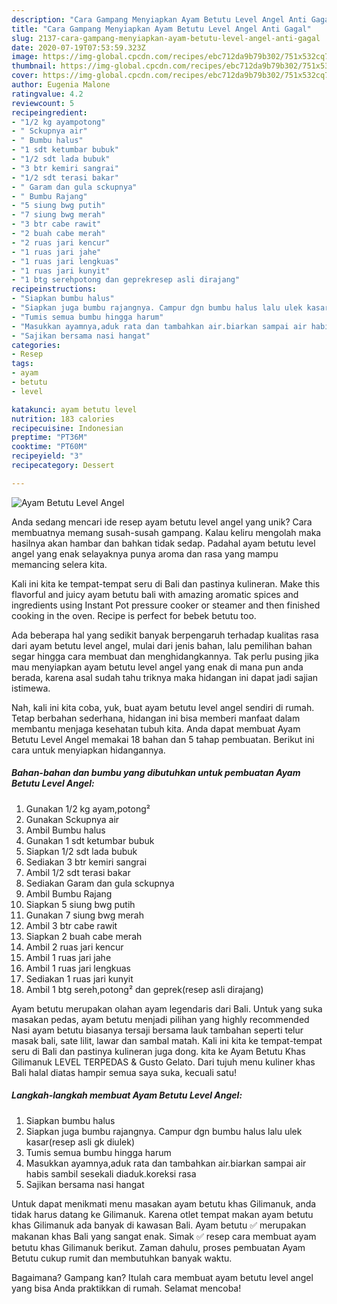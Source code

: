 ```yaml
---
description: "Cara Gampang Menyiapkan Ayam Betutu Level Angel Anti Gagal"
title: "Cara Gampang Menyiapkan Ayam Betutu Level Angel Anti Gagal"
slug: 2137-cara-gampang-menyiapkan-ayam-betutu-level-angel-anti-gagal
date: 2020-07-19T07:53:59.323Z
image: https://img-global.cpcdn.com/recipes/ebc712da9b79b302/751x532cq70/ayam-betutu-level-angel-foto-resep-utama.jpg
thumbnail: https://img-global.cpcdn.com/recipes/ebc712da9b79b302/751x532cq70/ayam-betutu-level-angel-foto-resep-utama.jpg
cover: https://img-global.cpcdn.com/recipes/ebc712da9b79b302/751x532cq70/ayam-betutu-level-angel-foto-resep-utama.jpg
author: Eugenia Malone
ratingvalue: 4.2
reviewcount: 5
recipeingredient:
- "1/2 kg ayampotong"
- " Sckupnya air"
- " Bumbu halus"
- "1 sdt ketumbar bubuk"
- "1/2 sdt lada bubuk"
- "3 btr kemiri sangrai"
- "1/2 sdt terasi bakar"
- " Garam dan gula sckupnya"
- " Bumbu Rajang"
- "5 siung bwg putih"
- "7 siung bwg merah"
- "3 btr cabe rawit"
- "2 buah cabe merah"
- "2 ruas jari kencur"
- "1 ruas jari jahe"
- "1 ruas jari lengkuas"
- "1 ruas jari kunyit"
- "1 btg serehpotong dan geprekresep asli dirajang"
recipeinstructions:
- "Siapkan bumbu halus"
- "Siapkan juga bumbu rajangnya. Campur dgn bumbu halus lalu ulek kasar(resep asli gk diulek)"
- "Tumis semua bumbu hingga harum"
- "Masukkan ayamnya,aduk rata dan tambahkan air.biarkan sampai air habis sambil sesekali diaduk.koreksi rasa"
- "Sajikan bersama nasi hangat"
categories:
- Resep
tags:
- ayam
- betutu
- level

katakunci: ayam betutu level 
nutrition: 183 calories
recipecuisine: Indonesian
preptime: "PT36M"
cooktime: "PT60M"
recipeyield: "3"
recipecategory: Dessert

---
```



![Ayam Betutu Level Angel](https://img-global.cpcdn.com/recipes/ebc712da9b79b302/751x532cq70/ayam-betutu-level-angel-foto-resep-utama.jpg)

Anda sedang mencari ide resep ayam betutu level angel yang unik? Cara membuatnya memang susah-susah gampang. Kalau keliru mengolah maka hasilnya akan hambar dan bahkan tidak sedap. Padahal ayam betutu level angel yang enak selayaknya punya aroma dan rasa yang mampu memancing selera kita.

Kali ini kita ke tempat-tempat seru di Bali dan pastinya kulineran. Make this flavorful and juicy ayam betutu bali with amazing aromatic spices and ingredients using Instant Pot pressure cooker or steamer and then finished cooking in the oven. Recipe is perfect for bebek betutu too.

Ada beberapa hal yang sedikit banyak berpengaruh terhadap kualitas rasa dari ayam betutu level angel, mulai dari jenis bahan, lalu pemilihan bahan segar hingga cara membuat dan menghidangkannya. Tak perlu pusing jika mau menyiapkan ayam betutu level angel yang enak di mana pun anda berada, karena asal sudah tahu triknya maka hidangan ini dapat jadi sajian istimewa.


Nah, kali ini kita coba, yuk, buat ayam betutu level angel sendiri di rumah. Tetap berbahan sederhana, hidangan ini bisa memberi manfaat dalam membantu menjaga kesehatan tubuh kita. Anda dapat membuat Ayam Betutu Level Angel memakai 18 bahan dan 5 tahap pembuatan. Berikut ini cara untuk menyiapkan hidangannya.

<!--inarticleads1-->

##### Bahan-bahan dan bumbu yang dibutuhkan untuk pembuatan Ayam Betutu Level Angel:

1. Gunakan 1/2 kg ayam,potong²
1. Gunakan  Sckupnya air
1. Ambil  Bumbu halus
1. Gunakan 1 sdt ketumbar bubuk
1. Siapkan 1/2 sdt lada bubuk
1. Sediakan 3 btr kemiri sangrai
1. Ambil 1/2 sdt terasi bakar
1. Sediakan  Garam dan gula sckupnya
1. Ambil  Bumbu Rajang
1. Siapkan 5 siung bwg putih
1. Gunakan 7 siung bwg merah
1. Ambil 3 btr cabe rawit
1. Siapkan 2 buah cabe merah
1. Ambil 2 ruas jari kencur
1. Ambil 1 ruas jari jahe
1. Ambil 1 ruas jari lengkuas
1. Sediakan 1 ruas jari kunyit
1. Ambil 1 btg sereh,potong² dan geprek(resep asli dirajang)


Ayam betutu merupakan olahan ayam legendaris dari Bali. Untuk yang suka masakan pedas, ayam betutu menjadi pilihan yang highly recommended Nasi ayam betutu biasanya tersaji bersama lauk tambahan seperti telur masak bali, sate lilit, lawar dan sambal matah. Kali ini kita ke tempat-tempat seru di Bali dan pastinya kulineran juga dong. kita ke Ayam Betutu Khas Gilimanuk LEVEL TERPEDAS &amp; Gusto Gelato. Dari tujuh menu kuliner khas Bali halal diatas hampir semua saya suka, kecuali satu! 

<!--inarticleads2-->

##### Langkah-langkah membuat Ayam Betutu Level Angel:

1. Siapkan bumbu halus
1. Siapkan juga bumbu rajangnya. Campur dgn bumbu halus lalu ulek kasar(resep asli gk diulek)
1. Tumis semua bumbu hingga harum
1. Masukkan ayamnya,aduk rata dan tambahkan air.biarkan sampai air habis sambil sesekali diaduk.koreksi rasa
1. Sajikan bersama nasi hangat


Untuk dapat menikmati menu masakan ayam betutu khas Gilimanuk, anda tidak harus datang ke Gilimanuk. Karena otlet tempat makan ayam betutu khas Gilimanuk ada banyak di kawasan Bali. Ayam betutu ✅ merupakan makanan khas Bali yang sangat enak. Simak ✅ resep cara membuat ayam betutu khas Gilimanuk berikut. Zaman dahulu, proses pembuatan Ayam Betutu cukup rumit dan membutuhkan banyak waktu. 

Bagaimana? Gampang kan? Itulah cara membuat ayam betutu level angel yang bisa Anda praktikkan di rumah. Selamat mencoba!
